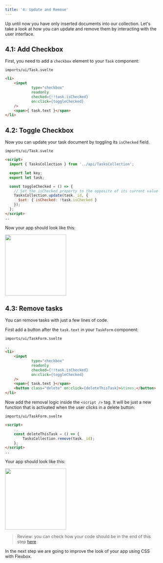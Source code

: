 ```yaml
---
title: '4: Update and Remove'
---
```


Up until now you have only inserted documents into our collection. Let's take a look at how you can update and remove them by interacting with the user interface.

## 4.1: Add Checkbox

First, you need to add a `checkbox` element to your `Task` component:

`imports/ui/Task.svelte`

```html
<li>
    <input
            type="checkbox"
            readonly
            checked={!!task.isChecked}
            on:click={toggleChecked}
    />
    <span>{ task.text }</span>
</li>
```

## 4.2: Toggle Checkbox

Now you can update your task document by toggling its `isChecked` field.

`imports/ui/Task.svelte`

```html
<script>
  import { TasksCollection } from '../api/TasksCollection';

  export let key;
  export let task;

  const toggleChecked = () => {
    // Set the isChecked property to the opposite of its current value
    TasksCollection.update(task._id, {
      $set: { isChecked: !task.isChecked }
    });
  };
</script>
..
```

Now your app should look like this:

<img width="200px" src="/simple-todos/assets/step04-checkbox.png"/>

## 4.3: Remove tasks

You can remove tasks with just a few lines of code.

First add a button after the `task.text` in your `TaskForm` component:

`imports/ui/TaskForm.svelte`

```html
..
<li>
    <input
            type="checkbox"
            readonly
            checked={!!task.isChecked}
            on:click={toggleChecked}
    />
    <span>{ task.text }</span>
    <button class="delete" on:click={deleteThisTask}>&times;</button>
</li>

```

Now add the removal logic inside the `<script />` tag. It will be just a new function that is activated when the user clicks in a delete button:

`imports/ui/TaskForm.svelte`

```html
<script>
    ..
    const deleteThisTask = () => {
        TasksCollection.remove(task._id);
    };
</script>
..
```

Your app should look like this:

<img width="200px" src="/simple-todos/assets/step04-delete-button.png"/>

> Review: you can check how your code should be in the end of this step [here](https://github.com/meteor/svelte-tutorial/tree/master/src/simple-todos/step04) 

In the next step we are going to improve the look of your app using CSS with Flexbox.

